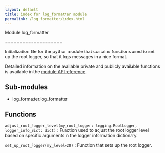 ```yaml
---
layout: default
title: index for log_formatter module
permalink: /log_formatter/index.html
---
```


Module log_formatter

====================

Initialization file for the python module that contains functions used to set up the root logger, so that it logs messages in a nice format.

Detailed information on the available private and publicly available functions is available in the [module API reference](API_util_tools/log_formatter/log_formatter.html).

Sub-modules
-----------

* log_formatter.log_formatter

Functions
---------

`adjust_root_logger_level(my_root_logger: logging.RootLogger, logger_info_dict: dict)`
:   Function used to adjust the root logger level based on specific arguments in the logger information dictionary.

`set_up_root_logger(my_level=20)`
:   Function that sets up the root logger.
